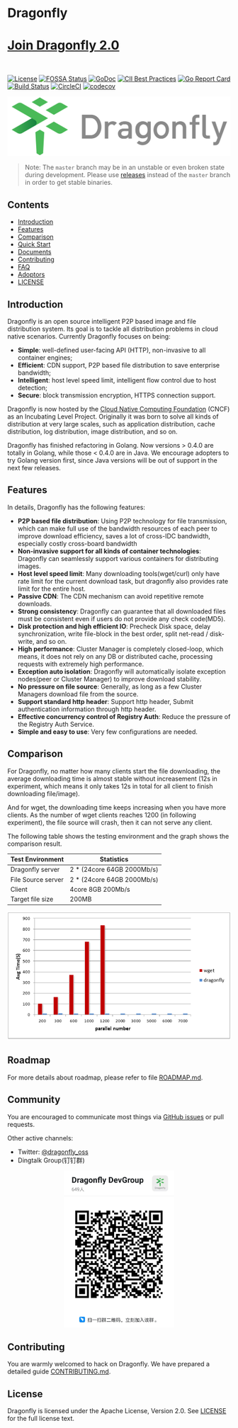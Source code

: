 # Dragonfly

[Join Dragonfly 2.0](https://github.com/dragonflyoss/Dragonfly2)
====
<br>

[![License](https://img.shields.io/badge/license-Apache%202-brightgreen.svg)](https://github.com/dragonflyoss/Dragonfly/blob/master/LICENSE)
[![FOSSA Status](https://app.fossa.io/api/projects/git%2Bgithub.com%2Fdragonflyoss%2FDragonfly.svg?type=shield)](https://app.fossa.io/projects/git%2Bgithub.com%2Fdragonflyoss%2FDragonfly?ref=badge_shield)
[![GoDoc](https://godoc.org/github.com/dragonflyoss/Dragonfly?status.svg)](https://godoc.org/github.com/dragonflyoss/Dragonfly)
[![CII Best Practices](https://bestpractices.coreinfrastructure.org/projects/2562/badge)](https://bestpractices.coreinfrastructure.org/en/projects/2562)
[![Go Report Card](https://goreportcard.com/badge/github.com/dragonflyoss/Dragonfly)](https://goreportcard.com/report/github.com/dragonflyoss/Dragonfly)
[![Build Status](https://travis-ci.org/dragonflyoss/Dragonfly.svg?branch=master)](https://travis-ci.org/dragonflyoss/Dragonfly)
[![CircleCI](https://circleci.com/gh/dragonflyoss/Dragonfly.svg?style=svg)](https://circleci.com/gh/dragonflyoss/Dragonfly)
[![codecov](https://codecov.io/gh/dragonflyoss/Dragonfly/branch/master/graph/badge.svg)](https://codecov.io/gh/dragonflyoss/Dragonfly)

![Dragonfly](docs/images/logo/dragonfly-linear.png)

> Note: The `master` branch may be in an unstable or even broken state during development. Please use [releases](https://github.com/dragonflyoss/Dragonfly/releases) instead of the `master` branch in order to get stable binaries.

## Contents

- [Introduction](#introduction)
- [Features](#features)
- [Comparison](#comparison)
- [Quick Start](./docs/quick_start/README.md)
- [Documents](https://d7y.io/en-us/docs/overview/what_is_dragonfly.html)
- [Contributing](CONTRIBUTING.md)
- [FAQ](FAQ.md)
- [Adoptors](./adopters.md)
- [LICENSE](LICENSE)

## Introduction

Dragonfly is an open source intelligent P2P based image and file distribution system. Its goal is to tackle all distribution problems in cloud native scenarios. Currently Dragonfly focuses on being:

- **Simple**: well-defined user-facing API (HTTP), non-invasive to all container engines;
- **Efficient**: CDN support, P2P based file distribution to save enterprise bandwidth;
- **Intelligent**: host level speed limit, intelligent flow control due to host detection;
- **Secure**: block transmission encryption, HTTPS connection support.

Dragonfly is now hosted by the [Cloud Native Computing Foundation](https://cncf.io) (CNCF) as an Incubating Level Project. Originally it was born to solve all kinds of distribution at very large scales, such as application distribution, cache distribution, log distribution, image distribution, and so on.

Dragonfly has finished refactoring in Golang. Now versions > 0.4.0 are totally in Golang, while those < 0.4.0 are in Java. We encourage adopters to try Golang version first, since Java versions will be out of support in the next few releases.

## Features

In details, Dragonfly has the following features:

- **P2P based file distribution**: Using P2P technology for file transmission, which can make full use of the bandwidth resources of each peer to improve download efficiency,  saves a lot of cross-IDC bandwidth, especially costly cross-board bandwidth
- **Non-invasive support for all kinds of container technologies**: Dragonfly can seamlessly support various containers for distributing images.
- **Host level speed limit**: Many downloading tools(wget/curl) only have rate limit for the current download task, but dragonfly also provides rate limit for the entire host.
- **Passive CDN**: The CDN mechanism can avoid repetitive remote downloads.
- **Strong consistency**: Dragonfly can guarantee that all downloaded files must be consistent even if users do not provide any check code(MD5).
- **Disk protection and high efficient IO**: Precheck Disk space, delay synchronization, write file-block in the best order, split net-read / disk-write, and so on.
- **High performance**: Cluster Manager is completely closed-loop, which means, it does not rely on any DB or distributed cache, processing requests with extremely high performance.
- **Exception auto isolation**: Dragonfly will automatically isolate exception nodes(peer or Cluster Manager) to improve download stability.
- **No pressure on file source**: Generally, as long as a few Cluster Managers download file from the source.
- **Support standard http header**: Support http header, Submit authentication information through http header.
- **Effective concurrency control of Registry Auth**: Reduce the pressure of the Registry Auth Service.
- **Simple and easy to use**: Very few configurations are needed.

## Comparison

For Dragonfly, no matter how many clients start the file downloading, the average downloading time is almost stable without increasement (12s in experiment, which means it only takes 12s in total for all client to finish downloading file/image).

And for wget, the downloading time keeps increasing when you have more clients. As the number of wget clients reaches 1200 (in following experiment), the file source will crash, then it can not serve any client.

The following table shows the testing environment and the graph shows the comparison result.

|Test Environment |Statistics|
|--------------------|-------------------|
|Dragonfly server|2 * (24core 64GB 2000Mb/s)|
|File Source server|2 * (24core 64GB 2000Mb/s)|
|Client|4core 8GB 200Mb/s|
|Target file size|200MB|

![Performance](docs/images/performance.png)

## Roadmap

For more details about roadmap, please refer to file [ROADMAP.md](ROADMAP.md).

## Community

You are encouraged to communicate most things via [GitHub issues](https://github.com/dragonflyoss/Dragonfly/issues/new/choose) or pull requests.

Other active channels:

- Twitter: [@dragonfly_oss](https://twitter.com/dragonfly_oss)
- Dingtalk Group(钉钉群)

<div align="center">
  <img src="docs/images/df-dev-dingtalk.jpg" width="250" title="dingtalk">
</div>

## Contributing

You are warmly welcomed to hack on Dragonfly. We have prepared a detailed guide [CONTRIBUTING.md](CONTRIBUTING.md).

## License

Dragonfly is licensed under the Apache License, Version 2.0. See [LICENSE](LICENSE) for the full license text.
